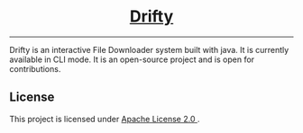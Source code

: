 <h1 align=center><a href="https://github.com/SaptarshiSarkar12/Drifty">Drifty</a></h1>

---
Drifty is an interactive File Downloader system built with java. It is currently available in CLI mode. It is an open-source project and is open for contributions. 

## License
This project is licensed under [Apache License 2.0
](https://github.com/SaptarshiSarkar12/Drifty/blob/master/LICENSE) .